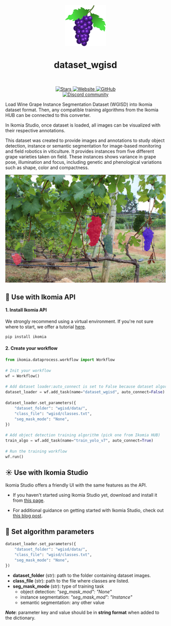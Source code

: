 <div align="center">
  <img src="https://raw.githubusercontent.com/Ikomia-hub/dataset_wgisd/main/icons/wgisd.png" alt="Algorithm icon">
  <h1 align="center">dataset_wgisd</h1>
</div>
<br />
<p align="center">
    <a href="https://github.com/Ikomia-hub/dataset_wgisd">
        <img alt="Stars" src="https://img.shields.io/github/stars/Ikomia-hub/dataset_wgisd">
    </a>
    <a href="https://app.ikomia.ai/hub/">
        <img alt="Website" src="https://img.shields.io/website/http/app.ikomia.ai/en.svg?down_color=red&down_message=offline&up_message=online">
    </a>
    <a href="https://github.com/Ikomia-hub/dataset_wgisd/blob/main/LICENSE.md">
        <img alt="GitHub" src="https://img.shields.io/github/license/Ikomia-hub/dataset_wgisd.svg?color=blue">
    </a>    
    <br>
    <a href="https://discord.com/invite/82Tnw9UGGc">
        <img alt="Discord community" src="https://img.shields.io/badge/Discord-white?style=social&logo=discord">
    </a> 
</p>

Load Wine Grape Instance Segmentation Dataset (WGISD) into Ikomia dataset format. Then, any compatible training algorithms from the Ikomia HUB can be connected to this converter.

In Ikomia Studio, once dataset is loaded, all images can be visualized with their respective annotations.

This dataset was created to provide images and annotations to study object detection, instance or semantic segmentation for image-based monitoring and field robotics in viticulture. It provides instances from five different grape varieties taken on field. These instances shows variance in grape pose, illumination and focus, including genetic and phenological variations such as shape, color and compactness.

![Image example](https://raw.githubusercontent.com/Ikomia-hub/dataset_wgisd/main/icons/example.jpg)

## :rocket: Use with Ikomia API

#### 1. Install Ikomia API

We strongly recommend using a virtual environment. If you're not sure where to start, we offer a tutorial [here](https://www.ikomia.ai/blog/a-step-by-step-guide-to-creating-virtual-environments-in-python).

```sh
pip install ikomia
```

#### 2. Create your workflow

```python
from ikomia.dataprocess.workflow import Workflow

# Init your workflow
wf = Workflow()

# Add dataset loader:auto_connect is set to False because dataset algorithms don't have any input
dataset_loader = wf.add_task(name="dataset_wgisd", auto_connect=False)

dataset_loader.set_parameters({
    "dataset_folder": "wgisd/data/",
    "class_file": "wgisd/classes.txt",
    "seg_mask_mode": "None",
})

# Add object detection training algorithm (pick one from Ikomia HUB)
train_algo = wf.add_task(name="train_yolo_v7", auto_connect=True)

# Run the training workflow
wf.run()

```

## :sunny: Use with Ikomia Studio

Ikomia Studio offers a friendly UI with the same features as the API.

- If you haven't started using Ikomia Studio yet, download and install it from [this page](https://www.ikomia.ai/studio).

- For additional guidance on getting started with Ikomia Studio, check out [this blog post](https://www.ikomia.ai/blog/how-to-get-started-with-ikomia-studio).

## :pencil: Set algorithm parameters

```python
dataset_loader.set_parameters({
    "dataset_folder": "wgisd/data/",
    "class_file": "wgisd/classes.txt",
    "seg_mask_mode": "None",
})
```
- **dataset_folder** (str): path to the folder containing dataset images.
- **class_file** (str): path to the file where classes are listed.
- **seg_mask_mode** (str): type of training task
    - object detection: *"seg_mask_mod": "None"*
    - instance segmentation: *"seg_mask_mod": "Instance"*
    - semantic segmentation: any other value

***Note***: parameter key and value should be in **string format** when added to the dictionary.
